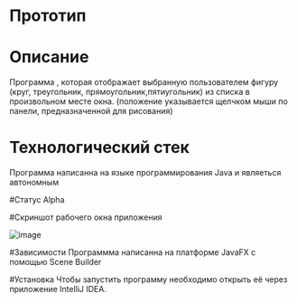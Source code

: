 # Прототип
# Описание
Программа , которая  отображает  выбранную пользователем фигуру (круг, треугольник, прямоугольник,пятиугольник)  из списка в произвольном месте окна.
(положение указывается щелчком мыши по панели, предназначенной для рисования)

# Технологический стек
Программа написанна на языке программирования Java и являеться автономным

#Статус 
Alpha

#Скриншот рабочего окна приложения 



![image](https://user-images.githubusercontent.com/113668685/208548183-21683e2e-bd94-47d5-b9df-b124782b9b5f.png)

#Зависимости 
Программма написанна на платформе JavaFX с помощью Scene Builder

#Установка
Чтобы запустить программу необходимо открыть её через приложение IntelliJ IDEA.




